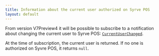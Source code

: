 ```yaml
---
title: Information about the current user authorized on Syrve POS
layout: default
---
```


From version V7Preview4 it will be possible to subscribe to a notification about changing the current user to Syrve POS: [`CurrentUserChanged`](https://syrve.github.io/front.api.sdk/v7/html/P_Resto_Front_Api_INotificationService_CurrentUserChanged.htm).

At the time of subscription, the current user is returned. If no one is authorized on Syvre POS, it returns `null`.